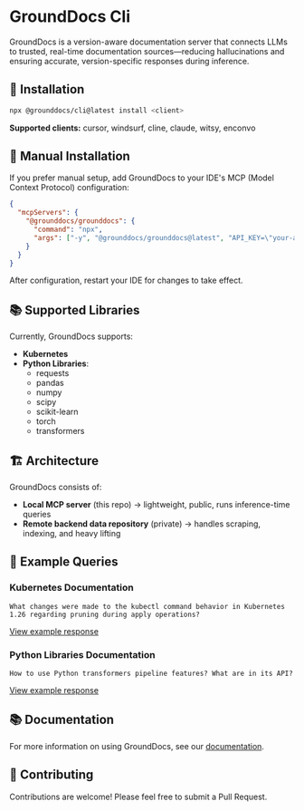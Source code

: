 # GroundDocs Cli

GroundDocs is a version-aware documentation server that connects LLMs to trusted, real-time documentation sources—reducing hallucinations and ensuring accurate, version-specific responses during inference.

## 🚀 Installation

```bash
npx @grounddocs/cli@latest install <client>
```

**Supported clients:** cursor, windsurf, cline, claude, witsy, enconvo


## 🔧 Manual Installation

If you prefer manual setup, add GroundDocs to your IDE's MCP (Model Context Protocol) configuration:

```json
{
  "mcpServers": {
    "@grounddocs/grounddocs": {
      "command": "npx",
      "args": ["-y", "@grounddocs/grounddocs@latest", "API_KEY=\"your-api-key\""]
    }
  }
}
```
After configuration, restart your IDE for changes to take effect.


## 📚 Supported Libraries

Currently, GroundDocs supports:

- **Kubernetes**
- **Python Libraries**:
  - requests
  - pandas
  - numpy
  - scipy
  - scikit-learn
  - torch
  - transformers

## 🏗️ Architecture

GroundDocs consists of:
- **Local MCP server** (this repo) → lightweight, public, runs inference-time queries
- **Remote backend data repository** (private) → handles scraping, indexing, and heavy lifting

## 🌟 Example Queries

### Kubernetes Documentation

```
What changes were made to the kubectl command behavior in Kubernetes 1.26 regarding pruning during apply operations?
```
[View example response](https://claude.ai/share/b864ee23-4899-4092-bbd8-a020d55296a7)

### Python Libraries Documentation

```
How to use Python transformers pipeline features? What are in its API?
```
[View example response](https://claude.ai/share/30ed72c5-3cec-4e01-8ae2-e3d67edb29b5)

## 📚 Documentation

For more information on using GroundDocs, see our [documentation](https://github.com/grounddocs/grounddocs).

## 🤝 Contributing

Contributions are welcome! Please feel free to submit a Pull Request.

